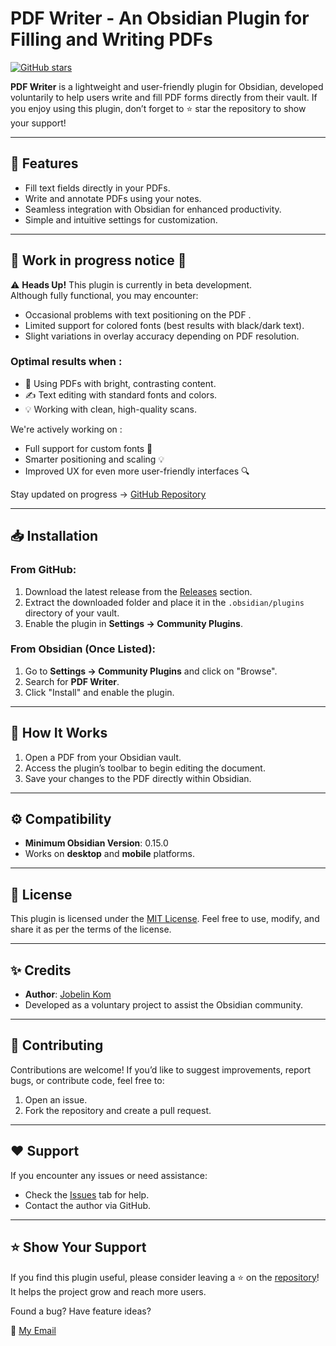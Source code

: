 # PDF Writer - An Obsidian Plugin for Filling and Writing PDFs

[![GitHub stars](https://img.shields.io/github/stars/jkom4/obsidian-pdf-writer?style=social)](https://github.com/jkom4/obsidian-pdf-writer/stargazers)

**PDF Writer** is a lightweight and user-friendly plugin for Obsidian, developed voluntarily to help users write and fill PDF forms directly from their vault. If you enjoy using this plugin, don’t forget to ⭐ star the repository to show your support!

---

## 🔧 Features
- Fill text fields directly in your PDFs.
- Write and annotate PDFs using your notes.
- Seamless integration with Obsidian for enhanced productivity.
- Simple and intuitive settings for customization.

---
## 🚧 Work in progress notice 📝

⚠️ **Heads Up!** This plugin is currently in beta development.  
Although fully functional, you may encounter:

- Occasional problems with text positioning on the PDF .
- Limited support for colored fonts (best results with black/dark text).
- Slight variations in overlay accuracy depending on PDF resolution.

### Optimal results when :
- 📜 Using PDFs with bright, contrasting content.
- ✍️ Text editing with standard fonts and colors.
- 💡 Working with clean, high-quality scans.

We're actively working on :  
- Full support for custom fonts 🎨    
- Smarter positioning and scaling 💡
- Improved UX for even more user-friendly interfaces 🔍

Stay updated on progress →  [GitHub Repository](https://github.com/jkom4/obsidian-pdf-writer)

---

## 📥 Installation
### From GitHub:
1. Download the latest release from the [Releases](https://github.com/jkom4/obsidian-pdf-writer/releases) section.
2. Extract the downloaded folder and place it in the `.obsidian/plugins` directory of your vault.
3. Enable the plugin in **Settings → Community Plugins**.

### From Obsidian (Once Listed):
1. Go to **Settings → Community Plugins** and click on "Browse".
2. Search for **PDF Writer**.
3. Click "Install" and enable the plugin.

---

## 🚀 How It Works
1. Open a PDF from your Obsidian vault.
2. Access the plugin’s toolbar to begin editing the document.
3. Save your changes to the PDF directly within Obsidian.

---

## ⚙️ Compatibility
- **Minimum Obsidian Version**: 0.15.0
- Works on **desktop** and **mobile** platforms.

---

## 📜 License
This plugin is licensed under the [MIT License](https://github.com/jkom4/obsidian-pdf-writer/blob/main/LICENSE). Feel free to use, modify, and share it as per the terms of the license.

---

## ✨ Credits
- **Author**: [Jobelin Kom](https://github.com/jkom4)
- Developed as a voluntary project to assist the Obsidian community.

---

## 🤝 Contributing
Contributions are welcome! If you’d like to suggest improvements, report bugs, or contribute code, feel free to:
1. Open an issue.
2. Fork the repository and create a pull request.

---

## ❤️ Support
If you encounter any issues or need assistance:
- Check the [Issues](https://github.com/jkom4/obsidian-pdf-writer/issues) tab for help.
- Contact the author via GitHub.

---

## ⭐ Show Your Support
If you find this plugin useful, please consider leaving a ⭐ on the [repository](https://github.com/jkom4/obsidian-pdf-writer)! It helps the project grow and reach more users.

Found a bug? Have feature ideas?

📧 [My Email](mailto://jkom4dev@gmail.com)

